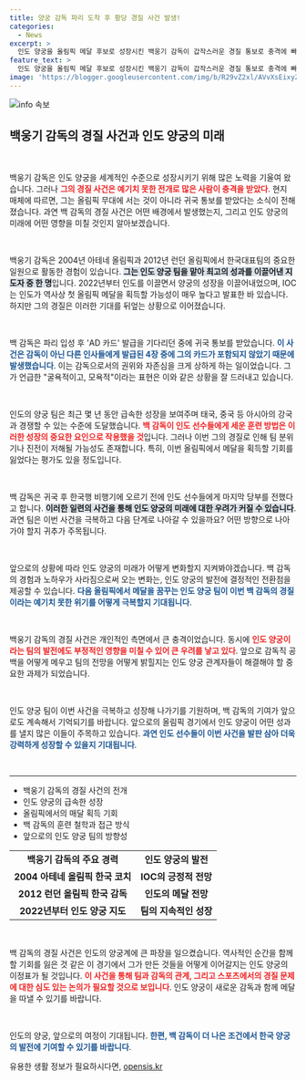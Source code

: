 ```yaml
---
title: 양궁 감독 파리 도착 후 황당 경질 사건 발생!
categories:
  - News
excerpt: >
  인도 양궁을 올림픽 메달 후보로 성장시킨 백웅기 감독이 갑작스러운 경질 통보로 충격에 빠졌다. AD 카드 배정에서 제외된 그는 굴욕적이다며 아쉬움을 표했다. 올림픽 무대에서의 그의 부재는 인도 양궁에 큰 타격이 될 전망이다.
feature_text: >
  인도 양궁을 올림픽 메달 후보로 성장시킨 백웅기 감독이 갑작스러운 경질 통보로 충격에 빠졌다. AD 카드 배정에서 제외된 그는 굴욕적이다며 아쉬움을 표했다. 올림픽 무대에서의 그의 부재는 인도 양궁에 큰 타격이 될 전망이다.
image: 'https://blogger.googleusercontent.com/img/b/R29vZ2xl/AVvXsEixyZcFfHzMRdzZMjFBmAUKJYCLCGyLL1o632UiGVXcaFdKo_bkvkuCioo0uUKlGfBVcT3P84aROyZIXSBEx3Aw5nCQ3pTgDom1WDC4m8eifvWiAmWEEVb4x6G_l8C0QH225ldMjyaFvpxGEBGNO37VmDTDMHGhJPq73UglMfDca1-0aw/s1600/blogspot.png'
---
```


<p><img src="https://blogger.googleusercontent.com/img/b/R29vZ2xl/AVvXsEixyZcFfHzMRdzZMjFBmAUKJYCLCGyLL1o632UiGVXcaFdKo_bkvkuCioo0uUKlGfBVcT3P84aROyZIXSBEx3Aw5nCQ3pTgDom1WDC4m8eifvWiAmWEEVb4x6G_l8C0QH225ldMjyaFvpxGEBGNO37VmDTDMHGhJPq73UglMfDca1-0aw/s1600/blogspot.png" alt="info 속보" /></p>

<h2 data-ke-size="size26">백웅기 감독의 경질 사건과 인도 양궁의 미래</h2>

<p data-ke-size="size16">&nbsp;</p>

<p>백웅기 감독은 인도 양궁을 세계적인 수준으로 성장시키기 위해 많은 노력을 기울여 왔습니다. 그러나 <b><span style="color: #ee2323;">그의 경질 사건은 예기치 못한 전개로 많은 사람이 충격을 받았다</span></b>. 현지 매체에 따르면, 그는 올림픽 무대에 서는 것이 아니라 귀국 통보를 받았다는 소식이 전해졌습니다. 과연 백 감독의 경질 사건은 어떤 배경에서 발생했는지, 그리고 인도 양궁의 미래에 어떤 영향을 미칠 것인지 알아보겠습니다.</p>

<p data-ke-size="size16">&nbsp;</p>

<p>백웅기 감독은 2004년 아테네 올림픽과 2012년 런던 올림픽에서 한국대표팀의 중요한 일원으로 활동한 경험이 있습니다. <b><span style="background-color: #21538527;">그는 인도 양궁 팀을 맡아 최고의 성과를 이끌어낸 지도자 중 한 명</span></b>입니다. 2022년부터 인도를 이끌면서 양궁의 성장을 이끌어내었으며, IOC는 인도가 역사상 첫 올림픽 메달을 획득할 가능성이 매우 높다고 발표한 바 있습니다. 하지만 그의 경질은 이러한 기대를 뒤엎는 상황으로 이어졌습니다.</p>

<p data-ke-size="size16">&nbsp;</p>

<p>백 감독은 파리 입성 후 'AD 카드' 발급을 기다리던 중에 귀국 통보를 받았습니다. <b><span style="color: #1a5490;">이 사건은 감독이 아닌 다른 인사들에게 발급된 4장 중에 그의 카드가 포함되지 않았기 때문에 발생했습니다</span></b>. 이는 감독으로서의 권위와 자존심을 크게 상하게 하는 일이었습니다. 그가 언급한 "굴욕적이고, 모욕적"이라는 표현은 이와 같은 상황을 잘 드러내고 있습니다.</p>

<p data-ke-size="size16">&nbsp;</p>

<p>인도의 양궁 팀은 최근 몇 년 동안 급속한 성장을 보여주며 태국, 중국 등 아시아의 강국과 경쟁할 수 있는 수준에 도달했습니다. <b><span style="color: #ee2323;">백 감독이 인도 선수들에게 세운 훈련 방법은 이러한 성장의 중요한 요인으로 작용했을 것</span></b>입니다. 그러나 이번 그의 경질로 인해 팀 분위기나 진전이 저해될 가능성도 존재합니다. 특히, 이번 올림픽에서 메달을 획득할 기회를 잃었다는 평가도 있을 정도입니다.</p>

<p data-ke-size="size16">&nbsp;</p>

<p>백 감독은 귀국 후 한국행 비행기에 오르기 전에 인도 선수들에게 마지막 당부를 전했다고 합니다. <b><span style="background-color: #21538527;">이러한 일련의 사건을 통해 인도 양궁의 미래에 대한 우려가 커질 수 있습니다</span></b>. 과연 팀은 이번 사건을 극복하고 다음 단계로 나아갈 수 있을까요? 어떤 방향으로 나아가야 할지 귀추가 주목됩니다.</p>

<p data-ke-size="size16">&nbsp;</p>

<p>앞으로의 상황에 따라 인도 양궁의 미래가 어떻게 변화할지 지켜봐야겠습니다. 백 감독의 경험과 노하우가 사라짐으로써 오는 변화는, 인도 양궁의 발전에 결정적인 전환점을 제공할 수 있습니다. <b><span style="color: #1a5490;">다음 올림픽에서 메달을 꿈꾸는 인도 양궁 팀이 이번 백 감독의 경질이라는 예기치 못한 위기를 어떻게 극복할지 기대됩니다</span></b>.</p>

<p data-ke-size="size16">&nbsp;</p>

<p>백웅기 감독의 경질 사건은 개인적인 측면에서 큰 충격이었습니다. 동시에 <b><span style="color: #ee2323;">인도 양궁이라는 팀의 발전에도 부정적인 영향을 미칠 수 있어 큰 우려를 낳고 있다</span></b>. 앞으로 감독직 공백을 어떻게 메우고 팀의 전망을 어떻게 밝힐지는 인도 양궁 관계자들이 해결해야 할 중요한 과제가 되었습니다.</p>

<p data-ke-size="size16">&nbsp;</p>

<p>인도 양궁 팀이 이번 사건을 극복하고 성장해 나가기를 기원하며, 백 감독의 기여가 앞으로도 계속해서 기억되기를 바랍니다. 앞으로의 올림픽 경기에서 인도 양궁이 어떤 성과를 낼지 많은 이들이 주목하고 있습니다. <b><span style="color: #1a5490;">과연 인도 선수들이 이번 사건을 발판 삼아 더욱 강력하게 성장할 수 있을지 기대됩니다</span></b>.</p>

<p data-ke-size="size16">&nbsp;</p> 

<hr> 

<ul> 
<li>백웅기 감독의 경질 사건의 전개</li> 
<li>인도 양궁의 급속한 성장</li> 
<li>올림픽에서의 매달 획득 기회</li> 
<li>백 감독의 훈련 철학과 접근 방식</li> 
<li>앞으로의 인도 양궁 팀의 방향성</li> 
</ul> 

<table> 
<tr> 
<td style="text-align: center; height: 17px;"><b>백웅기 감독의 주요 경력</b></td> 
<td style="text-align: center; height: 17px;"><b>인도 양궁의 발전</b></td> 
</tr> 
<tr> 
<td style="text-align: center; height: 17px;"><b>2004 아테네 올림픽 한국 코치</b></td> 
<td style="text-align: center; height: 17px;"><b>IOC의 긍정적 전망</b></td> 
</tr> 
<tr> 
<td style="text-align: center; height: 17px;"><b>2012 런던 올림픽 한국 감독</b></td> 
<td style="text-align: center; height: 17px;"><b>인도의 메달 전망</b></td> 
</tr> 
<tr> 
<td style="text-align: center; height: 17px;"><b>2022년부터 인도 양궁 지도</b></td> 
<td style="text-align: center; height: 17px;"><b>팀의 지속적인 성장</b></td> 
</tr> 
</table> 

<p data-ke-size="size16">&nbsp;</p> 

<p>백 감독의 경질 사건은 인도의 양궁계에 큰 파장을 일으켰습니다. 역사적인 순간을 함께할 기회를 잃은 것 같은 이 경기에서 그가 만든 것들을 어떻게 이어갈지는 인도 양궁의 이정표가 될 것입니다. <b><span style="color: #ee2323;">이 사건을 통해 팀과 감독의 관계, 그리고 스포츠에서의 경질 문제에 대한 심도 있는 논의가 필요할 것으로 보입니다</span></b>. 인도 양궁이 새로운 감독과 함께 메달을 따낼 수 있기를 바랍니다. </p>

<p data-ke-size="size16">&nbsp;</p> 

<p>인도의 양궁, 앞으로의 여정이 기대됩니다. <b><span style="color: #1a5490;">한편, 백 감독이 더 나은 조건에서 한국 양궁의 발전에 기여할 수 있기를 바랍니다</span></b>.</p>
유용한 생활 정보가 필요하시다면, <a href="https://opensis.kr" rel="dofollow">opensis.kr</a>


